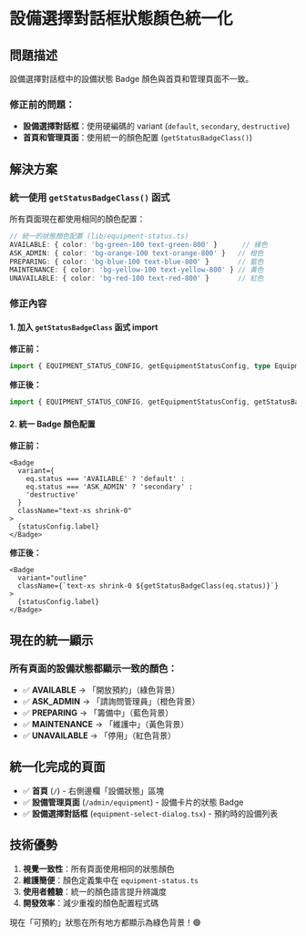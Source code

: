# 設備選擇對話框狀態顏色統一化

## 問題描述
設備選擇對話框中的設備狀態 Badge 顏色與首頁和管理頁面不一致。

### 修正前的問題：
- **設備選擇對話框**：使用硬編碼的 variant (`default`, `secondary`, `destructive`)
- **首頁和管理頁面**：使用統一的顏色配置 (`getStatusBadgeClass()`)

## 解決方案

### 統一使用 `getStatusBadgeClass()` 函式
所有頁面現在都使用相同的顏色配置：

```typescript
// 統一的狀態顏色配置 (lib/equipment-status.ts)
AVAILABLE: { color: 'bg-green-100 text-green-800' }      // 綠色
ASK_ADMIN: { color: 'bg-orange-100 text-orange-800' }   // 橙色  
PREPARING: { color: 'bg-blue-100 text-blue-800' }       // 藍色
MAINTENANCE: { color: 'bg-yellow-100 text-yellow-800' } // 黃色
UNAVAILABLE: { color: 'bg-red-100 text-red-800' }       // 紅色
```

### 修正內容

#### 1. 加入 `getStatusBadgeClass` 函式 import
**修正前：**
```typescript
import { EQUIPMENT_STATUS_CONFIG, getEquipmentStatusConfig, type EquipmentStatus } from '@/lib/equipment-status'
```

**修正後：**
```typescript
import { EQUIPMENT_STATUS_CONFIG, getEquipmentStatusConfig, getStatusBadgeClass, type EquipmentStatus } from '@/lib/equipment-status'
```

#### 2. 統一 Badge 顏色配置
**修正前：**
```tsx
<Badge 
  variant={
    eq.status === 'AVAILABLE' ? 'default' : 
    eq.status === 'ASK_ADMIN' ? 'secondary' : 
    'destructive'
  }
  className="text-xs shrink-0"
>
  {statusConfig.label}
</Badge>
```

**修正後：**
```tsx
<Badge 
  variant="outline"
  className={`text-xs shrink-0 ${getStatusBadgeClass(eq.status)}`}
>
  {statusConfig.label}
</Badge>
```

## 現在的統一顯示

### 所有頁面的設備狀態都顯示一致的顏色：
- ✅ **AVAILABLE** → 「開放預約」（綠色背景）
- ✅ **ASK_ADMIN** → 「請詢問管理員」（橙色背景）
- ✅ **PREPARING** → 「籌備中」（藍色背景）
- ✅ **MAINTENANCE** → 「維護中」（黃色背景）
- ✅ **UNAVAILABLE** → 「停用」（紅色背景）

## 統一化完成的頁面

- ✅ **首頁** (`/`) - 右側邊欄「設備狀態」區塊
- ✅ **設備管理頁面** (`/admin/equipment`) - 設備卡片的狀態 Badge
- ✅ **設備選擇對話框** (`equipment-select-dialog.tsx`) - 預約時的設備列表

## 技術優勢

1. **視覺一致性**：所有頁面使用相同的狀態顏色
2. **維護簡便**：顏色定義集中在 `equipment-status.ts`
3. **使用者體驗**：統一的顏色語言提升辨識度
4. **開發效率**：減少重複的顏色配置程式碼

現在「可預約」狀態在所有地方都顯示為綠色背景！🟢
